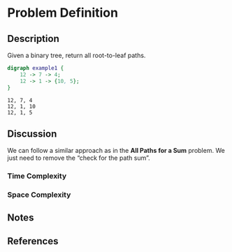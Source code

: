 # Problem Definition

## Description

Given a binary tree, return all root-to-leaf paths.

```dot
digraph example1 {
    12 -> 7 -> 4;
    12 -> 1 -> {10, 5};
}
```

```plaintext
12, 7, 4
12, 1, 10
12, 1, 5
```

## Discussion

We can follow a similar approach as in the **All Paths for a Sum** problem. We just need to remove the “check for the path sum”.

### Time Complexity

### Space Complexity

## Notes

## References
